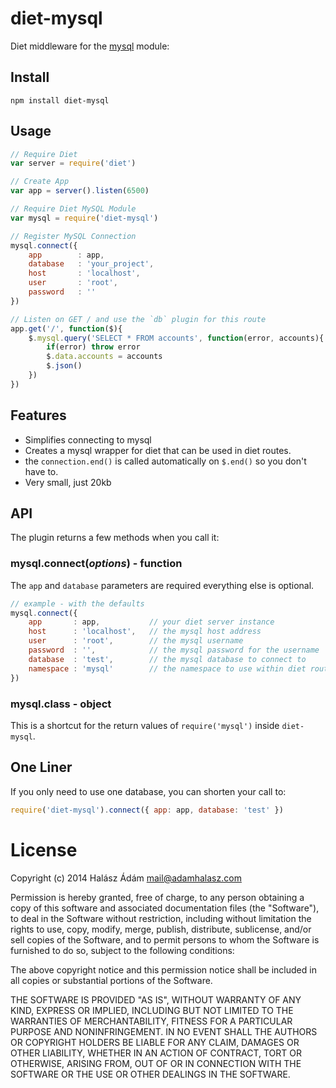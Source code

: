 # **diet-mysql**
Diet middleware for the [mysql][1] module:

## **Install**
```
npm install diet-mysql
```

## **Usage**
```js
// Require Diet
var server = require('diet')

// Create App
var app = server().listen(6500)

// Require Diet MySQL Module
var mysql = require('diet-mysql')

// Register MySQL Connection
mysql.connect({ 
	app        : app,          
	database   : 'your_project',
	host       : 'localhost',
	user       : 'root',
	password   : ''
})

// Listen on GET / and use the `db` plugin for this route
app.get('/', function($){
    $.mysql.query('SELECT * FROM accounts', function(error, accounts){
    	if(error) throw error
		$.data.accounts = accounts
		$.json()
	})
})
```

## **Features**
- Simplifies connecting to mysql
- Creates a mysql wrapper for diet that can be used in diet routes.
- the `connection.end()` is called automatically on `$.end()` so you don't have to.
- Very small, just 20kb

## **API**
The plugin returns a few methods when you call it:

### **mysql.connect(*options*)** - function
The `app` and `database` parameters are required everything else is optional.

```js
// example - with the defaults
mysql.connect({
	app		  : app,           // your diet server instance
	host      : 'localhost',   // the mysql host address
	user      : 'root',        // the mysql username
	password  : '',            // the mysql password for the username
	database  : 'test',        // the mysql database to connect to
	namespace : 'mysql'        // the namespace to use within diet routes in the signal ($.mysql)
})
```

### **mysql.class** - object
This is a shortcut for the return values of `require('mysql')` inside `diet-mysql`.


## **One Liner**
If you only need to use one database, you can shorten your call to:
```js
require('diet-mysql').connect({ app: app, database: 'test' })
```

# License
Copyright (c) 2014 Halász Ádám <mail@adamhalasz.com>

Permission is hereby granted, free of charge, to any person obtaining a copy
of this software and associated documentation files (the "Software"), to deal
in the Software without restriction, including without limitation the rights
to use, copy, modify, merge, publish, distribute, sublicense, and/or sell
copies of the Software, and to permit persons to whom the Software is
furnished to do so, subject to the following conditions:

The above copyright notice and this permission notice shall be included in
all copies or substantial portions of the Software.

THE SOFTWARE IS PROVIDED "AS IS", WITHOUT WARRANTY OF ANY KIND, EXPRESS OR
IMPLIED, INCLUDING BUT NOT LIMITED TO THE WARRANTIES OF MERCHANTABILITY,
FITNESS FOR A PARTICULAR PURPOSE AND NONINFRINGEMENT. IN NO EVENT SHALL THE
AUTHORS OR COPYRIGHT HOLDERS BE LIABLE FOR ANY CLAIM, DAMAGES OR OTHER
LIABILITY, WHETHER IN AN ACTION OF CONTRACT, TORT OR OTHERWISE, ARISING FROM,
OUT OF OR IN CONNECTION WITH THE SOFTWARE OR THE USE OR OTHER DEALINGS IN
THE SOFTWARE.


  [1]: https://github.com/felixge/node-mysql